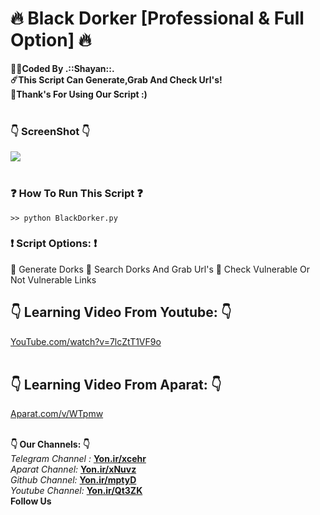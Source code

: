 # :fire: Black Dorker [Professional & Full Option] :fire:
<b>:man_technologist:Coded By .::Shayan::.</b></br>
<b>:comet:This Script Can Generate,Grab And Check Url's!</b></br>
<b>:pray:Thank's For Using Our Script :)</b></br></br>

### :point_down: ScreenShot :point_down:

<img src="http://s8.picofile.com/file/8360027784/Shot1.png" /></br></br>

### :question: How To Run This Script :question:
```batch
>> python BlackDorker.py
```

### :exclamation: Script Options: :exclamation:
:low_brightness: Generate Dorks
:low_brightness: Search Dorks And Grab Url's
:low_brightness: Check Vulnerable Or Not Vulnerable Links

## :point_down: Learning Video From Youtube: :point_down:
<a href="https://youtube.com/watch?v=kq8F7ZCvGLc">YouTube.com/watch?v=7lcZtT1VF9o</a></br></br>

## :point_down: Learning Video From Aparat: :point_down:
<a href="https://aparat.com/v/WTpmw">Aparat.com/v/WTpmw</a></br></br>

<b>:point_down: Our Channels: :point_down:</b><br/>
<i>Telegram Channel : </i><b><a href="https://Yon.ir/xcehr">Yon.ir/xcehr</a></b><br/>
<i>Aparat Channel: </i><b><a href="https://Yon.ir/xNuvz">Yon.ir/xNuvz</a></b><br/>
<i>Github Channel: </i><b><a href="https://Yon.ir/mptyD">Yon.ir/mptyD</a></b><br/>
<i>Youtube Channel: </i><b><a href="https://Yon.ir/Qt3ZK">Yon.ir/Qt3ZK</a></b><br/>
<b>Follow Us</b>

